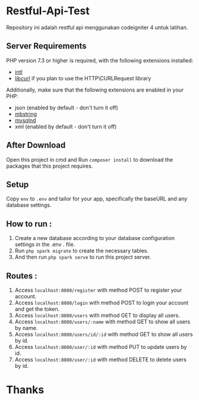 # Restful-Api-Test
Repository ini adalah restful api menggunakan codeigniter 4 untuk latihan.

## Server Requirements

PHP version 7.3 or higher is required, with the following extensions installed:

- [intl](http://php.net/manual/en/intl.requirements.php)
- [libcurl](http://php.net/manual/en/curl.requirements.php) if you plan to use the HTTP\CURLRequest library

Additionally, make sure that the following extensions are enabled in your PHP:

- json (enabled by default - don't turn it off)
- [mbstring](http://php.net/manual/en/mbstring.installation.php)
- [mysqlnd](http://php.net/manual/en/mysqlnd.install.php)
- xml (enabled by default - don't turn it off)

## After Download

Open this project in cmd and Run `composer install` to download the packages that this project requires.

## Setup

Copy `env` to `.env` and tailor for your app, specifically the baseURL
and any database settings.

## How to run :

1. Create a new database according to your database configuration settings in the .env . file.
2. Run `php spark migrate` to create the necessary tables.
3. And then run `php spark serve` to run this project server.

## Routes :

1. Access `localhost:8080/register` with method POST to register your account.
2. Access `localhost:8080/login` with method POST to login your account and get the token.
3. Access `localhost:8080/users` with method GET to display all users.
4. Access `localhost:8080/users/:name` with method GET to show all users by name.
5. Access `localhost:8080/users/id/:id` with method GET to show all users by id.
6. Access `localhost:8080/user/:id` with method PUT to update users by id.
6. Access `localhost:8080/user/:id` with method DELETE to delete users by id.


# Thanks
